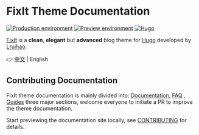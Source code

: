 # FixIt Theme Documentation

[![Production environment](https://img.shields.io/github/deployments/hugo-fixit/FixIt/Production?style=flat&label=Production&logo=vercel)](https://fixit.lruihao.cn/)
[![Preview environment](https://img.shields.io/github/deployments/hugo-fixit/FixIt/Preview?style=flat&label=Preview&logo=vercel)](https://pre.fixit.lruihao.cn/)
[![Hugo](https://img.shields.io/badge/Hugo-%5E0.93.0-ff4088?style=flat&logo=hugo)](https://gohugo.io/)

[FixIt](https://github.com/hugo-fixit/FixIt) is a **clean**, **elegant** but **advanced** blog theme for [Hugo](https://gohugo.io/) developed by [Lruihao](https://github.com/Lruihao "Follow me on GitHub").

👉 [中文](README.md) | English

## Contributing Documentation

FixIt theme documentation is mainly divided into: [Documentation](https://fixit.lruihao.cn/documentation/), [FAQ](https://fixit.lruihao.cn/faq/) , [Guides](https://fixit.lruihao.cn/guides/) three major sections, welcome everyone to initiate a PR to improve the theme documentation.

Start previewing the documentation site locally, see [CONTRIBUTING](https://github.com/hugo-fixit/FixIt/blob/master/CONTRIBUTING.md) for details.
